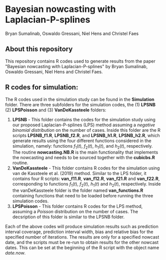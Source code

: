 # Bayesian nowcasting with Laplacian-P-splines
Bryan Sumalinab, Oswaldo Gressani, Niel Hens and Christel Faes

## About this repository
This repository contains R codes used to generate results from the paper "Bayesian nowcasting with Laplacian-P-splines" by Bryan Sumalinab, Oswaldo Gressani, Niel Hens and Christel Faes.

## R codes for simulation:
The R codes used in the simulation study can be found in the **Simulation** folder. There are three subfolders for the simulation codes, the (1) **LPSNB** (2) **LPSPoisson** and (3) **VanDeKassteele** folders:
1. **LPSNB** - This folder contains the codes for the simulation study using our proposed Laplacian-P-splines (LPS) method assuming a *negative binomial distribution* on the number of cases. Inside this folder are the R scripts **LPSNB_f1.R**, **LPSNB_f2.R**, and **LPSNB_h1.R**, **LPSNB_h2.R**, which generate results using the four different functions considered in the simulation, namely: functions $f_{1}(t)$, $f_{2}(t)$, $h_{1}(t)$, and $h_{2}(t)$, respectively. The routine **nowcasting.NB.R** is the main functionality that implements the nowcasting and needs to be sourced together with the **cubicbs.R** routine.
2. **VanDeKassteele** - This folder contains R codes for the simulation using van de Kassteele et al. (2019) method. Similar to the LPS folder, it contains four R scripts: **van_f11.R**, **van_f12.R**, **van_f21.R** and **van_f22.R**, corresponding to functions $f_{1}(t)$, $f_{2}(t)$, $h_{1}(t)$ and $h_{2}(t)$, respectively. Inside the vanDeKassteele folder is the folder named **van_functions.R** containing functions that need to be loaded before running the three simulation codes.
3. **LPSPoisson** - This folder contains R codes for the LPS method, assuming a *Poisson* distribution on the number of cases. The decsription of this folder is similar to the LPSNB folder.

Each of the above codes will produce simulation results such as prediction interval coverage, prediction interval width, bias and relative bias for the specified number of iterations. The results are only for a specified nowcast date, and the scripts must be re-run to obtain results for the other nowcast dates. This can be set at the beginning of the R script with the object name *date.now*.
